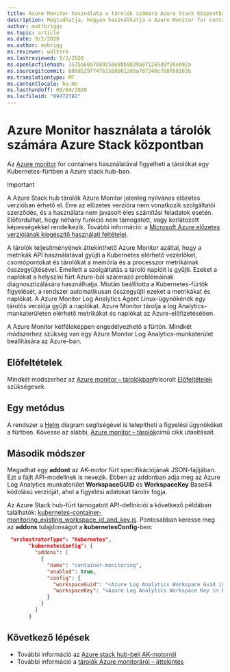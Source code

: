 ```yaml
---
title: Azure Monitor használata a tárolók számára Azure Stack központban
description: Megtudhatja, hogyan használhatja a Azure Monitor for containers szolgáltatást Azure Stack hub-on.
author: mattbriggs
ms.topic: article
ms.date: 9/2/2020
ms.author: mabrigg
ms.reviewer: waltero
ms.lastreviewed: 9/2/2020
ms.openlocfilehash: 3535a60a7689250e88b9839a071265d8f28eb92a
ms.sourcegitcommit: b80d529ff47b15b8b612d8a787340c7b0f68165b
ms.translationtype: MT
ms.contentlocale: hu-HU
ms.lasthandoff: 09/04/2020
ms.locfileid: "89472782"
---
```

# <a name="use-azure-monitor-for-containers-on-azure-stack-hub"></a>Azure Monitor használata a tárolók számára Azure Stack központban

Az [Azure monitor](/azure/azure-monitor/) for containers használatával figyelheti a tárolókat egy Kubernetes-fürtben a Azure stack hub-ban. 

> [!IMPORTANT]
> A Azure Stack hub tárolók Azure Monitor jelenleg nyilvános előzetes verzióban érhető el.
> Erre az előzetes verzióra nem vonatkozik szolgáltatói szerződés, és a használata nem javasolt éles számítási feladatok esetén. Előfordulhat, hogy néhány funkció nem támogatott, vagy korlátozott képességekkel rendelkezik. További információ: a [Microsoft Azure előzetes verziójának kiegészítő használati feltételei](https://azure.microsoft.com/support/legal/preview-supplemental-terms/).

A tárolók teljesítményének áttekinthető Azure Monitor azáltal, hogy a metrikák API használatával gyűjti a Kubernetes elérhető vezérlőket, csomópontokat és tárolókat a memória és a processzor metrikáinak összegyűjtésével. Emellett a szolgáltatás a tároló naplóit is gyűjti. Ezeket a naplókat a helyszíni fürt Azure-ból származó problémáinak diagnosztizálására használhatja. Miután beállította a Kubernetes-fürtök figyelését, a rendszer automatikusan összegyűjti ezeket a metrikákat és naplókat. A Azure Monitor Log Analytics Agent Linux-ügynökének egy tárolós verziója gyűjti a naplókat. Azure Monitor tárolja a log Analytics-munkaterületen elérhető metrikákat és naplókat az Azure-előfizetésében.

A Azure Monitor kétféleképpen engedélyezhető a fürtön. Mindkét módszerhez szükség van egy Azure Monitor Log Analytics-munkaterület beállítására az Azure-ban.

## <a name="prerequisites"></a>Előfeltételek

Mindkét módszerhez az [Azure monitor – tárolókban](https://github.com/Helm/charts/tree/master/incubator/azuremonitor-containers)felsorolt [Előfeltételek](https://github.com/Helm/charts/tree/master/incubator/azuremonitor-containers#pre-requisites) szükségesek.

## <a name="method-one"></a>Egy metódus

A rendszer a [Helm](https://helm.sh/) diagram segítségével is telepítheti a figyelési ügynököket a fürtben. Kövesse az alábbi, [Azure monitor – tárolók](https://github.com/Helm/charts/tree/master/incubator/azuremonitor-containers)című cikk utasításait.

## <a name="method-two"></a>Második módszer

Megadhat egy **addont** az AK-motor fürt specifikációjának JSON-fájljában. Ezt a fájlt API-modellnek is nevezik. Ebben az addonban adja meg az Azure Log Analytics munkaterület **WorkspaceGUID** és **WorkspaceKey** Base64 kódolású verzióját, ahol a figyelési adatokat tárolni fogja.

Az Azure Stack hub-fürt támogatott API-definíciói a következő példában találhatók: [kubernetes-container-monitoring_existing_workspace_id_and_key.js](https://github.com/Azure/aks-engine/blob/master/examples/addons/container-monitoring/kubernetes-container-monitoring_existing_workspace_id_and_key.json). Pontosabban keresse meg az **addons** tulajdonságot a **kubernetesConfig**-ben:

```JSON  
 "orchestratorType": "Kubernetes",
       "kubernetesConfig": {
         "addons": [
           {
             "name": "container-monitoring",
             "enabled": true,
             "config": {
               "workspaceGuid": "<Azure Log Analytics Workspace Guid in Base-64 encoded>",
               "workspaceKey": "<Azure Log Analytics Workspace Key in Base-64 encoded>"
             }
           }
         ]
       }
```

## <a name="next-steps"></a>Következő lépések

- További információ az [Azure stack hub-beli AK-motorról](azure-stack-kubernetes-aks-engine-overview.md)  
- További információ a [tárolók Azure monitoráról – áttekintés](/azure/azure-monitor/insights/container-insights-overview)
